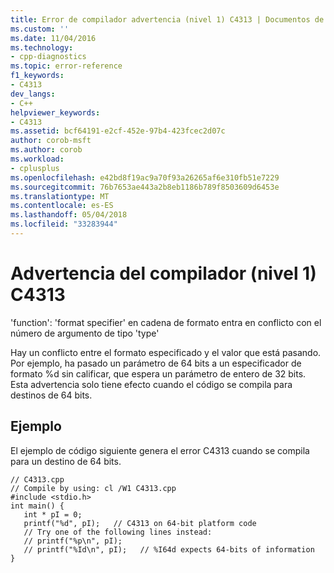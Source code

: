 ```yaml
---
title: Error de compilador advertencia (nivel 1) C4313 | Documentos de Microsoft
ms.custom: ''
ms.date: 11/04/2016
ms.technology:
- cpp-diagnostics
ms.topic: error-reference
f1_keywords:
- C4313
dev_langs:
- C++
helpviewer_keywords:
- C4313
ms.assetid: bcf64191-e2cf-452e-97b4-423fcec2d07c
author: corob-msft
ms.author: corob
ms.workload:
- cplusplus
ms.openlocfilehash: e42bd8f19ac9a70f93a26265af6e310fb51e7229
ms.sourcegitcommit: 76b7653ae443a2b8eb1186b789f8503609d6453e
ms.translationtype: MT
ms.contentlocale: es-ES
ms.lasthandoff: 05/04/2018
ms.locfileid: "33283944"
---
```

# <a name="compiler-warning-level-1-c4313"></a>Advertencia del compilador (nivel 1) C4313
'function': 'format specifier' en cadena de formato entra en conflicto con el número de argumento de tipo 'type'  
  
 Hay un conflicto entre el formato especificado y el valor que está pasando. Por ejemplo, ha pasado un parámetro de 64 bits a un especificador de formato %d sin calificar, que espera un parámetro de entero de 32 bits. Esta advertencia solo tiene efecto cuando el código se compila para destinos de 64 bits.  
  
## <a name="example"></a>Ejemplo  
 El ejemplo de código siguiente genera el error C4313 cuando se compila para un destino de 64 bits.  
  
```  
// C4313.cpp  
// Compile by using: cl /W1 C4313.cpp  
#include <stdio.h>  
int main() {  
   int * pI = 0;  
   printf("%d", pI);   // C4313 on 64-bit platform code  
   // Try one of the following lines instead:  
   // printf("%p\n", pI);  
   // printf("%Id\n", pI);   // %I64d expects 64-bits of information  
}  
```